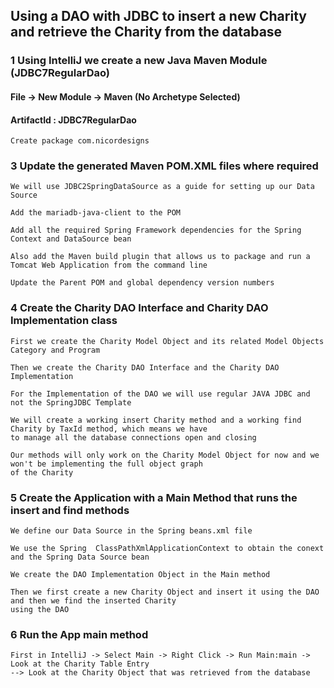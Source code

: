 ## Using a DAO with JDBC to insert a new Charity and retrieve the Charity from the database

### 1 Using IntelliJ we create a new Java Maven Module (JDBC7RegularDao)

#### File -> New Module -> Maven (No Archetype Selected)

#### ArtifactId : JDBC7RegularDao

    Create package com.nicordesigns

### 3 Update the generated Maven POM.XML files where required

    We will use JDBC2SpringDataSource as a guide for setting up our Data Source    

    Add the mariadb-java-client to the POM     

    Add all the required Spring Framework dependencies for the Spring Context and DataSource bean

    Also add the Maven build plugin that allows us to package and run a Tomcat Web Application from the command line
    
    Update the Parent POM and global dependency version numbers

### 4  Create the Charity DAO Interface and Charity DAO Implementation class

    First we create the Charity Model Object and its related Model Objects Category and Program
    
    Then we create the Charity DAO Interface and the Charity DAO Implementation

    For the Implementation of the DAO we will use regular JAVA JDBC and not the SpringJDBC Template

    We will create a working insert Charity method and a working find Charity by TaxId method, which means we have
    to manage all the database connections open and closing

    Our methods will only work on the Charity Model Object for now and we won't be implementing the full object graph
    of the Charity

### 5  Create the Application with a Main Method that runs the insert and find methods

    We define our Data Source in the Spring beans.xml file

    We use the Spring  ClassPathXmlApplicationContext to obtain the conext and the Spring Data Source bean

    We create the DAO Implementation Object in the Main method

    Then we first create a new Charity Object and insert it using the DAO and then we find the inserted Charity
    using the DAO
    
### 6 Run the App main method

    First in IntelliJ -> Select Main -> Right Click -> Run Main:main -> Look at the Charity Table Entry
    --> Look at the Charity Object that was retrieved from the database
